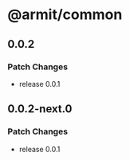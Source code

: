 # @armit/common

## 0.0.2

### Patch Changes

- release 0.0.1

## 0.0.2-next.0

### Patch Changes

- release 0.0.1
